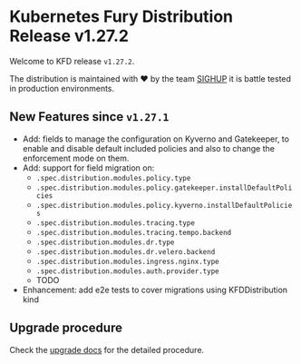 # Kubernetes Fury Distribution Release v1.27.2

Welcome to KFD release `v1.27.2`.

The distribution is maintained with ❤️ by the team [SIGHUP](https://sighup.io/) it is battle tested in production environments.

## New Features since `v1.27.1`

- Add: fields to manage the configuration on Kyverno and Gatekeeper, to enable and disable default included policies and also to change the enforcement mode on them.
- Add: support for field migration on:
  - `.spec.distribution.modules.policy.type`
  - `.spec.distribution.modules.policy.gatekeeper.installDefaultPolicies`
  - `.spec.distribution.modules.policy.kyverno.installDefaultPolicies`
  - `.spec.distribution.modules.tracing.type`
  - `.spec.distribution.modules.tracing.tempo.backend`
  - `.spec.distribution.modules.dr.type`
  - `.spec.distribution.modules.dr.velero.backend`
  - `.spec.distribution.modules.ingress.nginx.type`
  - `.spec.distribution.modules.auth.provider.type`
  - TODO
- Enhancement: add e2e tests to cover migrations using KFDDistribution kind

## Upgrade procedure

Check the [upgrade docs](https://github.com/sighupio/furyctl/tree/main/docs/upgrades/kfd) for the detailed procedure.
